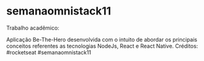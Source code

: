 # semanaomnistack11

Trabalho acadêmico:

Aplicação Be-The-Hero desenvolvida com o intuito de abordar os principais conceitos referentes as tecnologias NodeJs, React e React Native. Créditos: #rocketseat #semanaomnistack11
